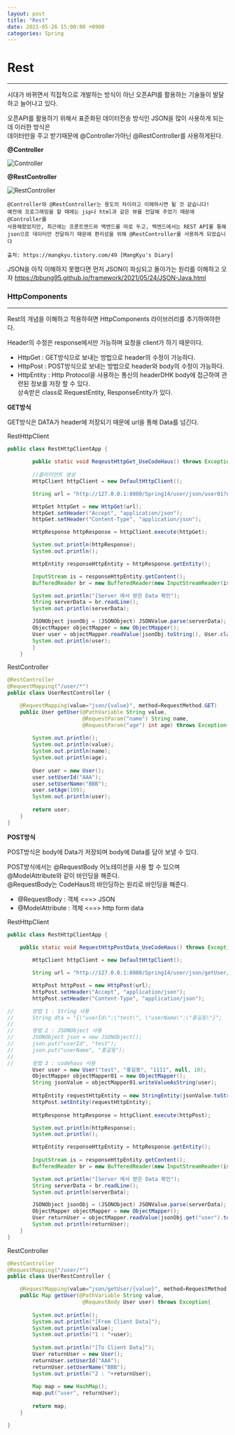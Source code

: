 ```yaml
---
layout: post
title: "Rest"
date: 2021-05-26 15:00:00 +0900
categories: Spring
---
```

# Rest
---
시대가 바뀌면서 직접적으로 개발하는 방식이 아닌 오픈API를 활용하는 기술들이 발달하고 늘어나고 있다.  

오픈API를 활용하기 위해서 표준화된 데이터전송 방식인 JSON을 많이 사용하게 되는데 이러한 방식은  
데이터만을 주고 받기때문에 @Controller가아닌 @RestController를 사용하게된다.  

**@Controller**

![Controller](https://bbung95.github.io/public/img/3.x-diagram-controller.png)

**@RestController**

![RestController](https://bbung95.github.io/public/img/4.x-diagram-restcontroller.png)

    @Controller와 @RestController는 용도의 차이라고 이해하시면 될 것 같습니다!  
    예전에 프로그래밍을 할 때에는 jsp나 html과 같은 뷰를 전달해 주었기 때문에 @Controller를  
    사용해왔었지만, 최근에는 프론트엔드와 백엔드를 따로 두고, 백엔드에서는 REST API를 통해  
    json으로 데이터만 전달하기 때문에 편리성을 위해 @RestController를 사용하게 되었습니다

    출처: https://mangkyu.tistory.com/49 [MangKyu's Diary]

JSON을 아직 이해하지 못했다면 먼저 JSON이 파싱되고 돌아가는 원리를 이해하고 오자
https://bbung95.github.io/framework/2021/05/24/JSON-Java.html  


### HttpComponents
---
Rest의 개념을 이해하고 적용하혀면 HttpComponents 라이브러리를 추기하여야한다.

Header의 수정은 response에서만 가능하며 요청을 client가 하기 때문이다.

- HttpGet  : GET방식으로 보내는 방법으로 header의 수정이 가능하다.
- HttpPost : POST방식으로 보내는 방법으로 header와 body의 수정이 가능하다.
- HttpEntity : Http Protocol을 사용하는 통신의 headerDHK body에 접근하여 관련된 정보를 저장 할 수 있다.  
            상속받은 class로 RequestEntity, ResponseEntity가 있다.
  
**GET방식**

GET방식은 DATA가 header에 저장되기 때문에 url을 통해 Data를 넘긴다.

RestHttpClient

```java
public class RestHttpClientApp {

        public static void ReqeustHttpGet_UseCodeHaus() throws Exception {
        
        //클라이언트 생성
		HttpClient httpClient = new DefaultHttpClient();

		String url = "http://127.0.0.1:8080/Spring14/user/json/user01?name=user02&age=10";

		HttpGet httpGet = new HttpGet(url);
		httpGet.setHeader("Accept", "application/json");
		httpGet.setHeader("Content-Type", "application/json");

		HttpResponse httpResponse = httpClient.execute(httpGet);

		System.out.println(httpResponse);
		System.out.println();

		HttpEntity responseHttpEntity = httpResponse.getEntity();

		InputStream is = responseHttpEntity.getContent();
		BufferedReader br = new BufferedReader(new InputStreamReader(is, "UTF-8"));

		System.out.println("[Server 에서 받은 Data 확인");
		String serverData = br.readLine();
		System.out.println(serverData);

		JSONObject jsonObj = (JSONObject) JSONValue.parse(serverData);
		ObjectMapper objectMapper = new ObjectMapper();
		User user = objectMapper.readValue(jsonObj.toString(), User.class);
		System.out.println(user);
        }
	}
```  

RestController

```java
@RestController
@RequestMapping("/user/*")
public class UserRestController {

    @RequestMapping(value="json/{value}", method=RequestMethod.GET)
	public User getUser(@PathVariable String value,
						@RequestParam("name") String name,
						@RequestParam("age") int age) throws Exception{
		
		System.out.println();
		System.out.println(value);
		System.out.println(name);
		System.out.println(age);
		
		User user = new User();
		user.setUserId("AAA");
		user.setUserName("BBB");
		user.setAge(100);
		System.out.println(user);
		
		return user;
	}
}
```

**POST방식**

POST방식은 body에 Data가 저장되며 body에 Data를 담아 보낼 수 있다.

POST방식에서는 @RequestBody 어노테이션을 사용 할 수 있으며 @ModelAttribute와 같이 바인딩을 해준다.  
@RequestBody는 CodeHaus의 바인딩하는 원리로 바인딩을 해준다.

- @RequestBody : 객체 <==> JSON
- @ModelAttribute : 객체 <==> http form data

RestHttpClient

```java
public class RestHttpClientApp {

	public static void RequestHttpPostData_UseCodeHaus() throws Exception {
		
		HttpClient httpClient = new DefaultHttpClient();

		String url = "http://127.0.0.1:8080/Spring14/user/json/getUser/user01";

		HttpPost httpPost = new HttpPost(url);
		httpPost.setHeader("Accept", "application/json");
		httpPost.setHeader("Content-Type", "application/json");

//		방법 1 : String 사용 
//		String dta = "{\"userId\":\"test\", \"userName\":\"홍길동\"}";
//		
//		방법 2 : JSONObject 사용 
//		JSONObject json = new JSONObject();
//		json.put("userId", "test");
//		json.put("userName", "홍길동");
//		
//		방법 3 : codehaus 사용
		User user = new User("test", "홍길동", "1111", null, 10);
		ObjectMapper objectMapper01 = new ObjectMapper();
		String jsonValue = objectMapper01.writeValueAsString(user);
		
		HttpEntity requestHttpEntity = new StringEntity(jsonValue.toString(), "utf-8");
		httpPost.setEntity(requestHttpEntity);
		
		HttpResponse httpResponse = httpClient.execute(httpPost);

		System.out.println(httpResponse);
		System.out.println();

		HttpEntity responseHttpEntity = httpResponse.getEntity();
		
		InputStream is = responseHttpEntity.getContent();
		BufferedReader br = new BufferedReader(new InputStreamReader(is, "UTF-8"));

		System.out.println("[Server 에서 받은 Data 확인");
		String serverData = br.readLine();
		System.out.println(serverData);

		JSONObject jsonObj = (JSONObject) JSONValue.parse(serverData);
		ObjectMapper objectMapper = new ObjectMapper();
		User returnUser = objectMapper.readValue(jsonObj.get("user").toString(), User.class);
		System.out.println(returnUser);
	}
}
```
RestController

```java
@RestController
@RequestMapping("/user/*")
public class UserRestController {

    @RequestMapping(value="json/getUser/{value}", method=RequestMethod.POST)
	public Map getUser(@PathVariable String value, 
						@RequestBody User user) throws Exception{
							
		System.out.println();
		System.out.println("[From Client Data]");
		System.out.println(value);
		System.out.println("1 : "+user);
		
		System.out.println("[To Client Data]");
		User returnUser = new User();
		returnUser.setUserId("AAA");
		returnUser.setUserName("BBB");
		System.out.println("2 : "+returnUser);
		
		Map map = new HashMap();
		map.put("user", returnUser);
		
		return map;
	}   

}
```
